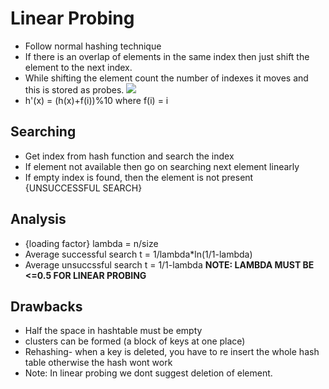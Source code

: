 # Linear Probing
* Follow normal hashing technique
* If there is an overlap of elements in the same index then just shift the element to the next index.
* While shifting the element count the number of indexes it moves and this is stored as probes.
![](https://cdn.discordapp.com/attachments/763862219649450025/1046705365330427924/image.png)
* h'(x) = (h(x)+f(i))%10 where f(i) = i

## Searching
* Get index from hash function and search the index
* If element not available then go on searching next element linearly
* If empty index is found, then the element is not present {UNSUCCESSFUL SEARCH}


## Analysis
* {loading factor} lambda = n/size
* Average successful search t = 1/lambda*ln(1/1-lambda)
* Average unsuccssful search t = 1/1-lambda
**NOTE: LAMBDA MUST BE <=0.5 FOR LINEAR PROBING**

## Drawbacks
* Half the space in hashtable must be empty
* clusters can be formed (a block of keys at one place)
* Rehashing- when a key is deleted, you have to re insert the whole hash table otherwise the hash wont work 
* Note: In linear probing we dont suggest deletion of element.
